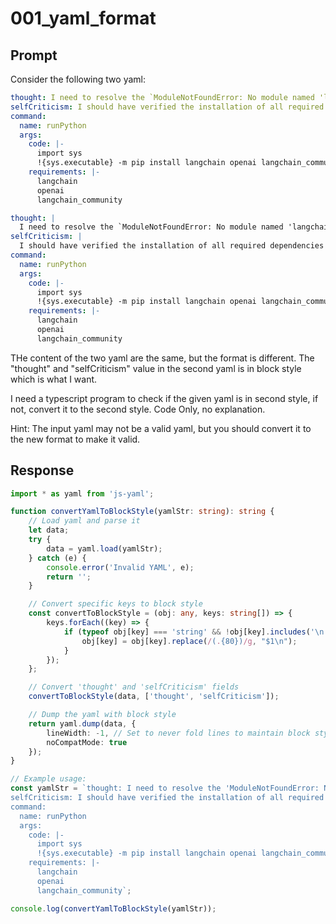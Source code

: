# 001_yaml_format

## Prompt

Consider the following two yaml:

```yaml
thought: I need to resolve the `ModuleNotFoundError: No module named 'langchain_community'` error by ensuring that all necessary dependencies are correctly installed.
selfCriticism: I should have verified the installation of all required dependencies before running the code.
command:
  name: runPython
  args:
    code: |-
      import sys
      !{sys.executable} -m pip install langchain openai langchain_community
    requirements: |-
      langchain
      openai
      langchain_community
```

```yaml
thought: |
  I need to resolve the `ModuleNotFoundError: No module named 'langchain_community'` error by ensuring that all necessary dependencies are correctly installed.
selfCriticism: |
  I should have verified the installation of all required dependencies before running the code.
command:
  name: runPython
  args:
    code: |-
      import sys
      !{sys.executable} -m pip install langchain openai langchain_community
    requirements: |-
      langchain
      openai
      langchain_community
```

THe content of the two yaml are the same, but the format is different. The "thought" and "selfCriticism" value in the second yaml is in block style which is what I want. 

I need a typescript program to check if the given yaml is in second style, if not, convert it to the second style. Code Only, no explanation.

Hint: The input yaml may not be a valid yaml, but you should convert it to the new format to make it valid.

## Response

```typescript
import * as yaml from 'js-yaml';

function convertYamlToBlockStyle(yamlStr: string): string {
    // Load yaml and parse it
    let data;
    try {
        data = yaml.load(yamlStr);
    } catch (e) {
        console.error('Invalid YAML', e);
        return '';
    }

    // Convert specific keys to block style
    const convertToBlockStyle = (obj: any, keys: string[]) => {
        keys.forEach((key) => {
            if (typeof obj[key] === 'string' && !obj[key].includes('\n')) {
                obj[key] = obj[key].replace(/(.{80})/g, "$1\n");
            }
        });
    };

    // Convert 'thought' and 'selfCriticism' fields
    convertToBlockStyle(data, ['thought', 'selfCriticism']);

    // Dump the yaml with block style
    return yaml.dump(data, {
        lineWidth: -1, // Set to never fold lines to maintain block style
        noCompatMode: true
    });
}

// Example usage:
const yamlStr = `thought: I need to resolve the 'ModuleNotFoundError: No module named 'langchain_community'' error by ensuring that all necessary dependencies are correctly installed.
selfCriticism: I should have verified the installation of all required dependencies before running the code.
command:
  name: runPython
  args:
    code: |-
      import sys
      !{sys.executable} -m pip install langchain openai langchain_community
    requirements: |-
      langchain
      openai
      langchain_community`;

console.log(convertYamlToBlockStyle(yamlStr));
```

